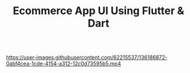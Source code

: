 
<h1 align="center">Ecommerce App UI Using Flutter & Dart</h1>

<br/>
<br/>

https://user-images.githubusercontent.com/62215537/136186872-0abf4cea-1cde-4154-a312-12c0d73595b5.mp4
